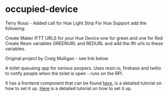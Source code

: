# occupied-device
Terry Rossi - Added call for Hue Light Strip
For Hue Support add the following:

Create Maker IFTT URLS for your Hue Device one for green and one for Red
Create Resin variables GREENURL and REDURL and add the iftt urls to these variables.


Original project by Craig Mulligan - see link below

A toilet queueing app for serious poopers. Uses resin.io, firebase and twilio to notify people when the toilet is open - runs on the RPI.

It has a frontend component that can be found [here.](https://github.com/craig-mulligan/occupied-frontend "fontend link") is a detailed tutorial on how to set it up.
[Here](http://www.hackster.io/craig-mulligan/occupied "hackster link") is a detailed tutorial on how to set it up. 
